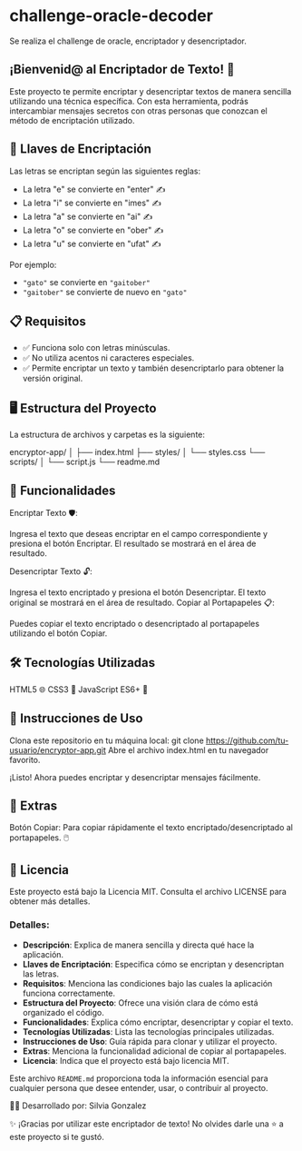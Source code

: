 <h1>challenge-oracle-decoder</h1> 

<p>Se realiza el challenge de oracle, encriptador y desencriptador.</p>

## ¡Bienvenid@ al Encriptador de Texto! 🚀

Este proyecto te permite encriptar y desencriptar textos de manera sencilla utilizando una técnica específica. Con esta herramienta, podrás intercambiar mensajes secretos con otras personas que conozcan el método de encriptación utilizado.

## 🔑 Llaves de Encriptación

Las letras se encriptan según las siguientes reglas:

- La letra "e" se convierte en "enter" ✍️
- La letra "i" se convierte en "imes" ✍️
- La letra "a" se convierte en "ai" ✍️
- La letra "o" se convierte en "ober" ✍️
- La letra "u" se convierte en "ufat" ✍️

Por ejemplo:

- `"gato"` se convierte en `"gaitober"`
- `"gaitober"` se convierte de nuevo en `"gato"`

## 📋 Requisitos

- ✅ Funciona solo con letras minúsculas.
- ✅ No utiliza acentos ni caracteres especiales.
- ✅ Permite encriptar un texto y también desencriptarlo para obtener la versión original.

## 🖥️ Estructura del Proyecto

La estructura de archivos y carpetas es la siguiente:

encryptor-app/
│
├── index.html
├── styles/
│   └── styles.css
└── scripts/
│    └── script.js
└── readme.md


## 🚀 Funcionalidades

Encriptar Texto 🛡️:

Ingresa el texto que deseas encriptar en el campo correspondiente y presiona el botón Encriptar.
El resultado se mostrará en el área de resultado.

Desencriptar Texto 🔓:

Ingresa el texto encriptado y presiona el botón Desencriptar.
El texto original se mostrará en el área de resultado.
Copiar al Portapapeles 📋:

Puedes copiar el texto encriptado o desencriptado al portapapeles utilizando el botón Copiar.

## 🛠️ Tecnologías Utilizadas
HTML5 🌐
CSS3 🎨
JavaScript ES6+ 🚀

## 📜 Instrucciones de Uso
Clona este repositorio en tu máquina local:
git clone https://github.com/tu-usuario/encryptor-app.git
Abre el archivo index.html en tu navegador favorito.

¡Listo! Ahora puedes encriptar y desencriptar mensajes fácilmente.

## 🧩 Extras
Botón Copiar: Para copiar rápidamente el texto encriptado/desencriptado al portapapeles. 🖱️

## 📄 Licencia
Este proyecto está bajo la Licencia MIT. Consulta el archivo LICENSE para obtener más detalles.


### Detalles:
- **Descripción**: Explica de manera sencilla y directa qué hace la aplicación.
- **Llaves de Encriptación**: Especifica cómo se encriptan y desencriptan las letras.
- **Requisitos**: Menciona las condiciones bajo las cuales la aplicación funciona correctamente.
- **Estructura del Proyecto**: Ofrece una visión clara de cómo está organizado el código.
- **Funcionalidades**: Explica cómo encriptar, desencriptar y copiar el texto.
- **Tecnologías Utilizadas**: Lista las tecnologías principales utilizadas.
- **Instrucciones de Uso**: Guía rápida para clonar y utilizar el proyecto.
- **Extras**: Menciona la funcionalidad adicional de copiar al portapapeles.
- **Licencia**: Indica que el proyecto está bajo licencia MIT.

Este archivo `README.md` proporciona toda la información esencial para cualquier persona que desee entender, usar, o contribuir al proyecto.

👨‍💻 Desarrollado por: Silvia Gonzalez

✨ ¡Gracias por utilizar este encriptador de texto! No olvides darle una ⭐ a este proyecto si te gustó.